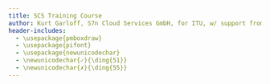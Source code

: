 ```yaml
---
title: SCS Training Course
author: Kurt Garloff, S7n Cloud Services GmbH, for ITU, w/ support from dNation, VanillaCore, OSISM
header-includes:
  - \usepackage{pmboxdraw}
  - \usepackage{pifont}
  - \usepackage{newunicodechar}
  - \newunicodechar{✓}{\ding{51}}
  - \newunicodechar{✗}{\ding{55}}
---
```


